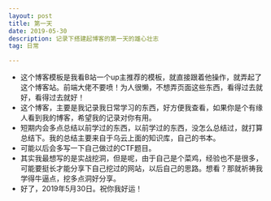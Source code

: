 ```yaml
---
layout: post
title: 第一天
date: 2019-05-30
description: 记录下搭建起博客的第一天的雄心壮志
tag: 日常

---
```


* 这个博客模板是我看B站一个up主推荐的模板，就直接跟着他操作，就弄起了这个博客站。前端大佬不要喷！为人很懒，不想弄页面这些东西，看得过去就好，看得过去就好！  
* 这个博客，主要是我记录我日常学习的东西，好方便我查看，如果你是个有缘人看到我的博客，希望我的记录对你有用。  
* 短期内会多点总结以前学过的东西，以前学过的东西，没怎么总结过，就打算总结下。我的总结主要来自于乌云上面的知识库，自己的书本。  
* 可能以后会多写一下自己做过的CTF题目。  
* 其实我最想写的是实战挖洞，但是呢，由于自己是个菜鸡，经验也不是很多，可能要挺长才能分享下自己挖过的网站，以后自己的思路。想看？那就祈祷我学得牛逼点，挖多点洞好分享。
* 好了，2019年5月30日。祝你我好运！

